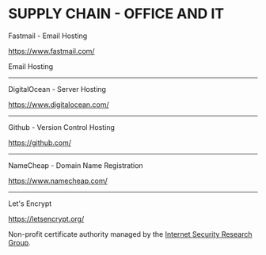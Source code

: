 # SUPPLY CHAIN - OFFICE AND IT

Fastmail - Email Hosting

https://www.fastmail.com/

Email Hosting

---

DigitalOcean - Server Hosting

https://www.digitalocean.com/

---

Github - Version Control Hosting

https://github.com/

---

NameCheap - Domain Name Registration

https://www.namecheap.com/

---

Let's Encrypt

https://letsencrypt.org/

Non-profit certificate authority managed by the [Internet Security Research Group](https://letsencrypt.org/isrg/).

